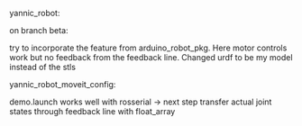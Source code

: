yannic_robot:

on branch beta:

try to incorporate the feature from arduino_robot_pkg. Here motor controls work but no feedback from the feedback line. Changed urdf to be my model instead of the stls

yannic_robot_moveit_config:

demo.launch works well with rosserial -> next step transfer actual joint states through feedback line with float_array
